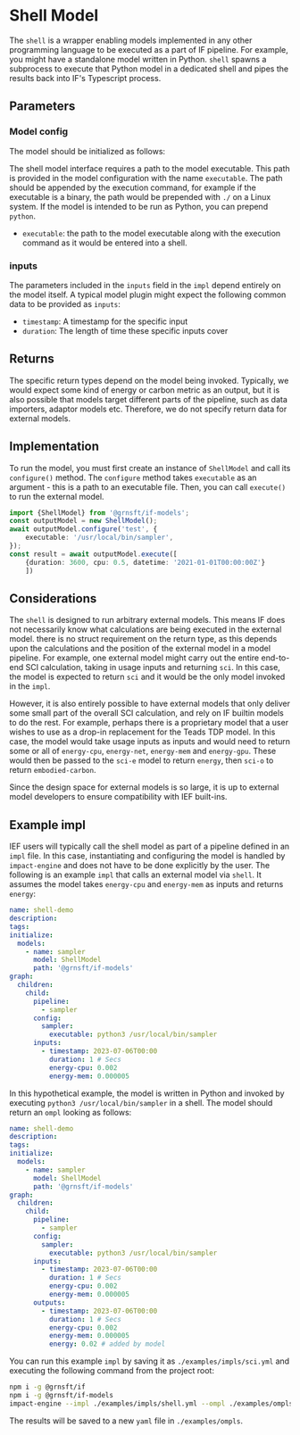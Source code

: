 # Shell Model

The `shell` is a wrapper enabling models implemented in any other programming language to be executed as a part of IF pipeline. For example, you might have a standalone model written in Python. `shell` spawns a subprocess to execute that Python model in a dedicated shell and pipes the results back into IF's Typescript process.

## Parameters
### Model config
The model should be initialized as follows:

The shell model interface requires a path to the model executable. This path is provided in the model configuration with the name `executable`. The path should be appended by the execution command, for example if the executable is a binary, the path would be prepended with `./` on a Linux system. If the model is intended to be run as Python, you can prepend `python`.

- `executable`: the path to the model executable along with the execution command as it would be entered into a shell.

### inputs
The parameters included in the `inputs` field in the `impl` depend entirely on the model itself. A typical model plugin might expect the following common data to be provided as `inputs`:
- `timestamp`: A timestamp for the specific input
- `duration`: The length of time these specific inputs cover

## Returns

The specific return types depend on the model being invoked. Typically, we would expect some kind of energy or carbon metric as an output, but it is also possible that models target different parts of the pipeline, such as data importers, adaptor models etc. Therefore, we do not specify return data for external models.

## Implementation

To run the model, you must first create an instance of `ShellModel` and call its `configure()` method. The `configure` method takes `executable` as an argument - this is a path to an executable file. Then, you can call `execute()` to run the external model.

```typescript
import {ShellModel} from '@grnsft/if-models';
const outputModel = new ShellModel();
await outputModel.configure('test', {
    executable: '/usr/local/bin/sampler',
});
const result = await outputModel.execute([
    {duration: 3600, cpu: 0.5, datetime: '2021-01-01T00:00:00Z'}
    ])
```

## Considerations

The `shell` is designed to run arbitrary external models. This means IF does not necessarily know what calculations are being executed in the external model. there is no struct requirement on the return type, as this depends upon the calculations and the position of the external model in a model pipeline. For example, one external model might carry out the entire end-to-end SCI calculation, taking in usage inputs and returning `sci`. In this case, the model is expected to return `sci` and it would be the only model invoked in the `impl`.

However, it is also entirely possible to have external models that only deliver some small part of the overall SCI calculation, and rely on IF builtin models to do the rest. For example, perhaps there is a proprietary model that a user wishes to use as a drop-in replacement for the Teads TDP model. In this case, the model would take usage inputs as inputs and would need to return some or all of `energy-cpu`, `energy-net`, `energy-mem` and `energy-gpu`. These would then be passed to the `sci-e` model to return `energy`, then `sci-o` to return `embodied-carbon`.

Since the design space for external models is so large, it is up to external model developers to ensure compatibility with IEF built-ins.

## Example impl

IEF users will typically call the shell model as part of a pipeline defined in an `impl` file. In this case, instantiating and configuring the model is handled by `impact-engine` and does not have to be done explicitly by the user. The following is an example `impl` that calls an external model via `shell`. It assumes the model takes `energy-cpu` and `energy-mem` as inputs and returns `energy`:

```yaml
name: shell-demo
description:
tags:
initialize:
  models:
    - name: sampler
      model: ShellModel
      path: '@grnsft/if-models'
graph:
  children:
    child:
      pipeline:
        - sampler
      config:
        sampler:
          executable: python3 /usr/local/bin/sampler
      inputs:
        - timestamp: 2023-07-06T00:00
          duration: 1 # Secs
          energy-cpu: 0.002
          energy-mem: 0.000005

```

In this hypothetical example, the model is written in Python and invoked by executing `python3 /usr/local/bin/sampler` in a shell.
The model should return an `ompl` looking as follows:

```yaml
name: shell-demo
description:
tags:
initialize:
  models:
    - name: sampler
      model: ShellModel
      path: '@grnsft/if-models'
graph:
  children:
    child:
      pipeline:
        - sampler
      config:
        sampler:
          executable: python3 /usr/local/bin/sampler
      inputs:
        - timestamp: 2023-07-06T00:00
          duration: 1 # Secs
          energy-cpu: 0.002
          energy-mem: 0.000005
      outputs:
        - timestamp: 2023-07-06T00:00
          duration: 1 # Secs
          energy-cpu: 0.002
          energy-mem: 0.000005
          energy: 0.02 # added by model
```


You can run this example `impl` by saving it as `./examples/impls/sci.yml` and executing the following command from the project root:

```sh
npm i -g @grnsft/if
npm i -g @grnsft/if-models
impact-engine --impl ./examples/impls/shell.yml --ompl ./examples/ompls/shell.yml
```

The results will be saved to a new `yaml` file in `./examples/ompls`.
